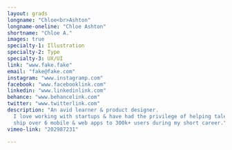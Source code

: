 ```yaml
---
layout: grads
longname: "Chloe<br>Ashton"
longname-oneline: "Chloe Ashton"
shortname: "Chloe A."
images: true
specialty-1: Illustration
specialty-2: Type
specialty-3: UX/UI
link: "www.fake.fake"
email: "fake@fake.com"
instagram: "www.instagramp.com"
facebook: "www.facebooklink.com"
linkedin: "www.linkedinlink.com"
behance: "www.behancelink.com"
twitter: "www.twitterlink.com"
description: "An avid learner & product designer.
  I love working with startups & have had the privilege of helping talented teams
  ship over 6 mobile & web apps to 300k+ users during my short career."
vimeo-link: "202987231"

---
```





